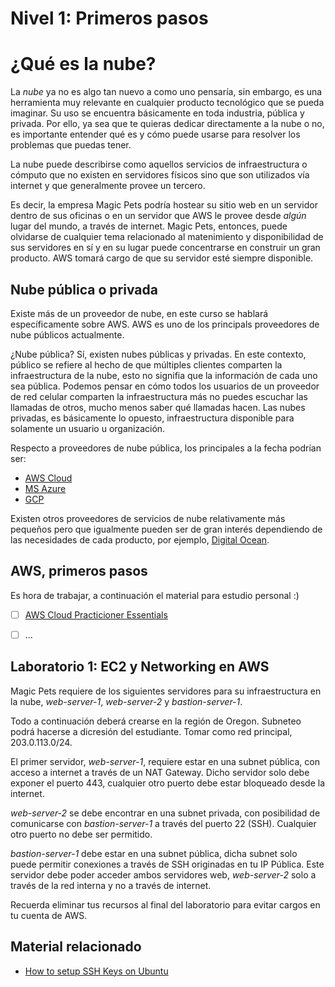 # Nivel 1: Primeros pasos

# ¿Qué es la nube?
La _nube_ ya no es algo tan nuevo a como uno pensaría, sin embargo, es una herramienta muy relevante en cualquier producto tecnológico que se pueda imaginar. Su uso se encuentra básicamente en toda industria, pública y privada. Por ello, ya sea que te quieras dedicar directamente a la nube o no, es importante entender qué es y cómo puede usarse para resolver los problemas que puedas tener.

La nube puede describirse como aquellos servicios de infraestructura o cómputo que no existen en servidores físicos sino que son utilizados vía internet y  que generalmente provee un tercero.

Es decir, la empresa Magic Pets podría hostear su sitio web en un servidor dentro de sus oficinas o en un servidor que AWS le provee desde _algún_ lugar del mundo, a través de internet. Magic Pets, entonces, puede olvidarse de cualquier tema relacionado al matenimiento y disponibilidad de sus servidores en sí y en su lugar puede concentrarse en construir un gran producto. AWS tomará cargo de que su servidor esté siempre disponible.

## Nube pública o privada
Existe más de un proveedor de nube, en este curso se hablará específicamente sobre AWS. AWS es uno de los principals proveedores de nube públicos actualmente.

¿Nube pública? Sí, existen nubes públicas y privadas. En este contexto, público se refiere al hecho de que múltiples clientes comparten la infraestructura de la nube, esto no signifia que la información de cada uno sea pública. Podemos pensar en cómo todos los usuarios de un proveedor de red celular comparten la infraestructura más no puedes escuchar las llamadas de otros, mucho menos saber qué llamadas hacen. Las nubes privadas, es básicamente lo opuesto, infraestructura disponible para solamente un usuario u organización.

Respecto a proveedores de nube pública, los principales a la fecha podrían ser:
- [AWS Cloud](https://aws.amazon.com/)
- [MS Azure](https://azure.microsoft.com/en-us)
- [GCP](https://cloud.google.com/)

Existen otros proveedores de servicios de nube relativamente más pequeños pero que igualmente pueden ser de gran interés dependiendo de las necesidades de cada producto, por ejemplo, [Digital Ocean](https://www.digitalocean.com/).

## AWS, primeros pasos
Es hora de trabajar, a continuación el material para estudio personal :)

- [ ] [AWS Cloud Practicioner Essentials](https://explore.skillbuilder.aws/learn/course/external/view/elearning/134/aws-cloud-practitioner-essentials)
- [ ] ...


## Laboratorio 1: EC2 y Networking en AWS
Magic Pets requiere de los siguientes servidores para su infraestructura en la nube, _web-server-1_, _web-server-2_ y _bastion-server-1_.
<!-- TODO: Definir qué AMI utilizar para estandarizar comandos y herramientas de Linux -->
Todo a continuación deberá crearse en la región de Oregon. Subneteo podrá hacerse a dicresión del estudiante. Tomar como red principal, 203.0.113.0/24.

El primer servidor, _web-server-1_, requiere estar en una subnet pública, con acceso a internet a través de un NAT Gateway. Dicho servidor solo debe exponer el puerto 443, cualquier otro puerto debe estar bloqueado desde la internet.

 _web-server-2_ se debe encontrar en una subnet privada, con posibilidad de comunicarse con  _bastion-server-1_ a través del puerto 22 (SSH). Cualquier otro puerto no debe ser permitido.

_bastion-server-1_ debe estar en una subnet pública, dicha subnet solo puede permitir conexiones a través de SSH originadas en tu IP Pública. Este servidor debe poder acceder ambos servidores web, _web-server-2_ solo a través de la red interna y no a través de internet.

<!-- TODO: Agregar diagrama de producto esperado -->

Recuerda eliminar tus recursos al final del laboratorio para evitar cargos en tu cuenta de AWS.

## Material relacionado
- [How to setup SSH Keys on Ubuntu](https://www.digitalocean.com/community/tutorials/how-to-set-up-ssh-keys-on-ubuntu-20-04)